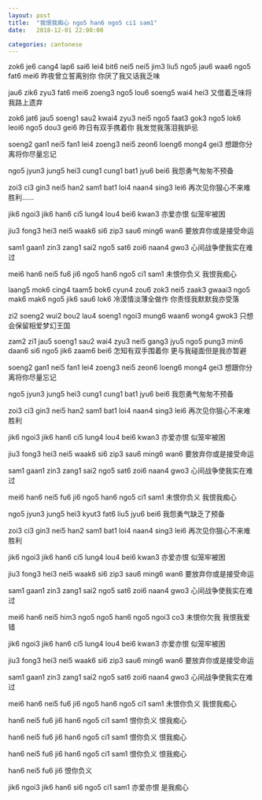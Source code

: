 ```yaml
---
layout: post
title:  "我恨我痴心 ngo5 han6 ngo5 ci1 sam1"
date:   2018-12-01 22:00:00

categories: cantonese
--- 
```


zok6 je6 cang4 lap6 sai6 lei4 bit6 nei5  nei5 jim3 liu5 ngo5 jau6 waa6 ngo5 fat6 mei6 
昨夜曾立誓离别你 你厌了我又话我乏味

jau6 zik6 zyu3 fat6 mei6 zoeng3 ngo5 lou6 soeng5 wai4 hei3 
又借着乏味将我路上遗弃

zok6 jat6 jau5 soeng1 sau2 kwai4 zyu3 nei5  ngo5 faat3 gok3 ngo5 lok6 leoi6 ngo5 dou3 gei6 
昨日有双手携着你 我发觉我落泪我妒忌

soeng2 gan1 nei5 fan1 lei4 zoeng3 nei5 zeon6 loeng6 mong4 gei3 
想跟你分离将你尽量忘记

ngo5 jyun3 jung5 hei3 cung1 cung1 bat1 jyu6 bei6 
我怨勇气匆匆不预备

zoi3 ci3 gin3 nei5 han2 sam1 bat1 loi4 naan4 sing3 lei6
再次见你狠心不来难胜利……

jik6 ngoi3 jik6 han6  ci5 lung4 lou4 bei6 kwan3 
亦爱亦恨 似笼牢被困

jiu3 fong3 hei3 nei5 waak6 si6 zip3 sau6 ming6 wan6 
要放弃你或是接受命运

sam1 gaan1 zin3 zang1 sai2 ngo5 sat6 zoi6 naan4 gwo3 
心间战争使我实在难过

mei6 han6 nei5 fu6 ji6  ngo5 han6 ngo5 ci1 sam1 
未恨你负义 我恨我痴心

laang5 mok6 cing4 taam5 bok6 cyun4 zou6 zok3  nei5 zaak3 gwaai3 ngo5 mak6 mak6 ngo5 jik6 sau6 lok6 
冷漠情淡薄全做作 你责怪我默默我亦受落

zi2 soeng2 wui2 bou2 lau4 soeng1 ngoi3 mung6 waan6 wong4 gwok3 
只想会保留相爱梦幻王国

zam2 zi1 jau5 soeng1 sau2 wai4 zyu3 nei5  gang3 jyu5 ngo5 pung3 min6 daan6 si6 ngo5 jik6 zaam6 bei6 
怎知有双手围着你 更与我碰面但是我亦暂避

soeng2 gan1 nei5 fan1 lei4 zoeng3 nei5 zeon6 loeng6 mong4 gei3 
想跟你分离将你尽量忘记

ngo5 jyun3 jung5 hei3 cung1 cung1 bat1 jyu6 bei6 
我怨勇气匆匆不预备

zoi3 ci3 gin3 nei5 han2 sam1 bat1 loi4 naan4 sing3 lei6 
再次见你狠心不来难胜利

jik6 ngoi3 jik6 han6  ci5 lung4 lou4 bei6 kwan3 
亦爱亦恨 似笼牢被困

jiu3 fong3 hei3 nei5 waak6 si6 zip3 sau6 ming6 wan6 
要放弃你或是接受命运

sam1 gaan1 zin3 zang1 sai2 ngo5 sat6 zoi6 naan4 gwo3 
心间战争使我实在难过

mei6 han6 nei5 fu6 ji6  ngo5 han6 ngo5 ci1 sam1
未恨你负义 我恨我痴心

ngo5 jyun3 jung5 hei3 kyut3 fat6 liu5 jyu6 bei6 
我怨勇气缺乏了预备

zoi3 ci3 gin3 nei5 han2 sam1 bat1 loi4 naan4 sing3 lei6
再次见你狠心不来难胜利

jik6 ngoi3 jik6 han6  ci5 lung4 lou4 bei6 kwan3 
亦爱亦恨 似笼牢被困

jiu3 fong3 hei3 nei5 waak6 si6 zip3 sau6 ming6 wan6 
要放弃你或是接受命运

sam1 gaan1 zin3 zang1 sai2 ngo5 sat6 zoi6 naan4 gwo3 
心间战争使我实在难过

mei6 han6 nei5 him3 ngo5  ngo5 han6 ngo5 ngoi3 co3
未恨你欠我 我恨我爱错

jik6 ngoi3 jik6 han6  ci5 lung4 lou4 bei6 kwan3
亦爱亦恨 似笼牢被困

jiu3 fong3 hei3 nei5 waak6 si6 zip3 sau6 ming6 wan6 
要放弃你或是接受命运

sam1 gaan1 zin3 zang1 sai2 ngo5 sat6 zoi6 naan4 gwo3 
心间战争使我实在难过

mei6 han6 nei5 fu6 ji6  ngo5 han6 ngo5 ci1 sam1 
未恨你负义 我恨我痴心

han6 nei5 fu6 ji6  han6 ngo5 ci1 sam1
恨你负义 恨我痴心

han6 nei5 fu6 ji6  han6 ngo5 ci1 sam1
恨你负义 恨我痴心

han6 nei5 fu6 ji6  han6 ngo5 ci1 sam1
恨你负义 恨我痴心

han6 nei5 fu6 ji6 
恨你负义

jik6 ngoi3 jik6 han6  si6 ngo5 ci1 sam1
亦爱亦恨 是我痴心